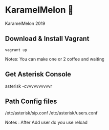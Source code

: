 # KaramelMelon :melon:

KaramelMelon 2019

## Download & Install Vagrant

    vagrant up

Notes: You can make one or 2 coffee and waiting


## Get Asterisk Console

  asterisk -cvvvvvvvvvvr

## Path Config files

/etc/asterisk/sip.conf
/etc/asterisk/users.conf

Notes : After Add user do you use
reload
